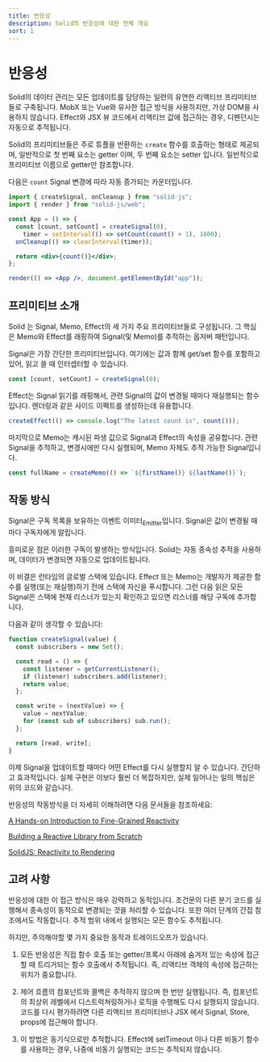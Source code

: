 ```yaml
---
title: 반응성
description: Solid의 반응성에 대한 전체 개요
sort: 1
---
```


# 반응성

Solid의 데이터 관리는 모든 업데이트를 담당하는 일련의 유연한 리액티브 프리미티브들로 구축됩니다. MobX 또는 Vue와 유사한 접근 방식을 사용하지만, 가상 DOM을 사용하지 않습니다. Effect와 JSX 뷰 코드에서 리액티브 값에 접근하는 경우, 디펜던시는 자동으로 추적됩니다.

Solid의 프리미티브들은 주로 튜플을 반환하는 `create` 함수를 호출하는 형태로 제공되며, 일반적으로 첫 번째 요소는 getter 이며, 두 번째 요소는 setter 입니다. 일반적으로 프리미티브 이름으로 getter만 참조합니다.

다음은 `count` Signal 변경에 따라 자동 증가되는 카운터입니다.

```jsx
import { createSignal, onCleanup } from "solid-js";
import { render } from "solid-js/web";

const App = () => {
  const [count, setCount] = createSignal(0),
    timer = setInterval(() => setCount(count() + 1), 1000);
  onCleanup(() => clearInterval(timer));

  return <div>{count()}</div>;
};

render(() => <App />, document.getElementById("app"));
```

## 프리미티브 소개

Solid 는 Signal, Memo, Effect의 세 가지 주요 프리미티브들로 구성됩니다. 그 핵심은 Memo와 Effect를 래핑하여 Signal(및 Memo)를 추적하는 옵저버 패턴입니다.

Signal은 가장 간단한 프리미티브입니다. 여기에는 값과 함께 get/set 함수를 포함하고 있어, 읽고 쓸 때 인터셉터할 수 있습니다.

```js
const [count, setCount] = createSignal(0);
```

Effect는 Signal 읽기를 래핑해서, 관련 Signal의 값이 변경될 때마다 재실행되는 함수입니다. 렌더링과 같은 사이드 이펙트를 생성하는데 유용합니다.
 
```js
createEffect(() => console.log("The latest count is", count()));
```

마지막으로 Memo는 캐시된 파생 값으로 Signal과 Effect의 속성을 공유합니다. 관련 Signal을 추적하고, 변경시에만 다시 실행되며, Memo 자체도 추적 가능한 Signal입니다.

```js
const fullName = createMemo(() => `${firstName()} ${lastName()}`);
```

## 작동 방식

Signal은 구독 목록을 보유하는 이벤트 이미터<sub>Emitter</sub>입니다. Signal은 값이 변경될 때마다 구독자에게 알립니다.

흥미로운 점은 이러한 구독이 발생하는 방식입니다. Solid는 자동 종속성 추적을 사용하며, 데이터가 변경되면 자동으로 업데이트됩니다.

이 비결은 런타임의 글로벌 스택에 있습니다. Effect 또는 Memo는 개발자가 제공한 함수를 실행(또는 재실행)하기 전에 스택에 자신을 푸시합니다. 그런 다음 읽은 모든 Signal은 스택에 현재 리스너가 있는지 확인하고 있으면 리스너를 해당 구독에 추가합니다.

다음과 같이 생각할 수 있습니다:

```js
function createSignal(value) {
  const subscribers = new Set();

  const read = () => {
    const listener = getCurrentListener();
    if (listener) subscribers.add(listener);
    return value;
  };

  const write = (nextValue) => {
    value = nextValue;
    for (const sub of subscribers) sub.run();
  };

  return [read, write];
}
```

이제 Signal을 업데이트할 때마다 어떤 Effect를 다시 실행할지 알 수 있습니다. 간단하고 효과적입니다. 실제 구현은 이보다 훨씬 더 복잡하지만, 실제 일어나는 일의 핵심은 위의 코드와 같습니다.

반응성의 작동방식을 더 자세히 이해하려면 다음 문서들을 참조하세요:

[A Hands-on Introduction to Fine-Grained Reactivity](https://dev.to/ryansolid/a-hands-on-introduction-to-fine-grained-reactivity-3ndf)

[Building a Reactive Library from Scratch](https://dev.to/ryansolid/building-a-reactive-library-from-scratch-1i0p)

[SolidJS: Reactivity to Rendering](https://indepth.dev/posts/1289/solidjs-reactivity-to-rendering)

## 고려 사항

반응성에 대한 이 접근 방식은 매우 강력하고 동적입니다. 조건문의 다른 분기 코드를 실행해서 종속성이 동적으로 변경되는 것을 처리할 수 있습니다. 또한 여러 단계의 간접 참조에서도 작동합니다. 추적 범위 내에서 실행되는 모든 함수도 추적됩니다.

하지만, 주의해야할 몇 가지 중요한 동작과 트레이드오프가 있습니다.

1. 모든 반응성은 직접 함수 호출 또는 getter/프록시 아래에 숨겨저 있는 속성에 접근할 때 트리거되는 함수 호출에서 추적됩니다. 즉, 리액티브 객체의 속성에 접근하는 위치가 중요합니다.

2. 제어 흐름의 컴포넌트와 콜백은 추적하지 않으며 한 번만 실행됩니다. 즉, 컴포넌트의 최상위 레벨에서 디스트럭쳐링하거나 로직을 수행해도 다시 실행되지 않습니다. 코드를 다시 평가하려면 다른 리액티브 프리미티브나 JSX 에서 Signal, Store, props에 접근해야 합니다.

3. 이 방법은 동기식으로만 추적합니다. Effect에 setTimeout 이나 다른 비동기 함수를 사용하는 경우, 나중에 비동기 실행되는 코드는 추적되지 않습니다.
